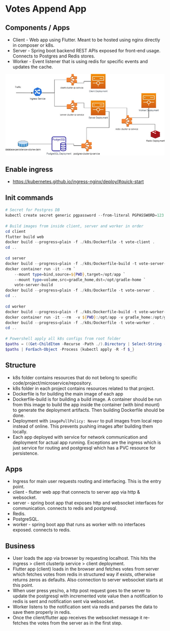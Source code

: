 # Votes Append App

## Components / Apps

- Client - Web app using Flutter. Meant to be hosted using nginx directly in composer or k8s.
- Server - Spring boot backend REST APIs exposed for front-end usage. Connects to Postgres and Redis stores.
- Worker - Event listener that is using redis for specific events and updates the cache.

![Architecture](arch.jpg "Architecture")

## Enable ingress

- https://kubernetes.github.io/ingress-nginx/deploy/#quick-start

## Init commands

```powershell
# Secret for Postgres DB
kubectl create secret generic pgpassword --from-literal PGPASSWORD=123

# Build images from inside client, server and worker in order
cd client
flutter build web
docker build --progress=plain -f ./k8s/Dockerfile -t vote-client .
cd ..

cd server
docker build --progress=plain -f ./k8s/Dockerfile-build -t vote-server-build .
docker container run -it --rm `
    --mount type=bind,source=${PWD},target=/opt/app `
    --mount type=volume,src=gradle_home,dst=/opt/gradle-home `
    vote-server-build
docker build --progress=plain -f ./k8s/Dockerfile -t vote-server .
cd ..

cd worker
docker build --progress=plain -f ./k8s/Dockerfile-build -t vote-worker-build .
docker container run -it --rm  -v ${PWD}:/opt/app -v gradle_home:/opt/gradle-home vote-worker-build
docker build --progress=plain -f ./k8s/Dockerfile -t vote-worker .
cd ..

# Powershell apply all k8s configs from root folder
$paths = ((Get-ChildItem -Recurse -Path ./).Directory | Select-String -Pattern ".*k8s.*") | Select-Object -Unique
$paths | ForEach-Object -Process {kubectl apply -R -f $_}
```

## Structure

- k8s folder contains resources that do not belong to specific code/project/microservice/repository.
- k8s folder in each project contains resources related to that project.
- Dockerfile is for building the main image of each app
- Dockerfile-build is for building a build image. A container should be run from this image to build the app inside the container (with bind mount) to generate the deployment artifacts. Then building Dockerfile should be done.
- Deployment with `imagePullPolicy: Never` to pull images from local repo instead of online. This prevents pushing images after building them locally.
- Each app deployed with service for network communication and deployment for actual app running. Exceptions are the ingress which is just service for routing and postgresql which has a PVC resource for persistence.

## Apps

- Ingress for main user requests routing and interfacing. This is the entry point.
- client - flutter web app that connects to server app via http & websocket.
- server - spring boot app that exposes http and websocket interfaces for communication. connects to redis and postgresql.
- Redis.
- PostgreSQL.
- worker - spring boot app that runs as worker with no interfaces exposed. connects to redis.

## Business

- User loads the app via browser by requesting localhost. This hits the ingress > client clusterIp service > client deployment.
- Flutter app (client) loads in the browser and fetches votes from server which fetches votes from redis in structured way if exists, otherwise returns zeros as defaults. Also connection to server websocket starts at this point.
- When user press yes/no, a http post request goes to the server to update the postgresql with incremented vote value then a notification to redis is sent and notification sent via websocket. 
- Worker listens to the notification sent via redis and parses the data to save them properly in redis.
- Once the client/flutter app receives the websocket message it re-fetches the votes from the server as in the first step.